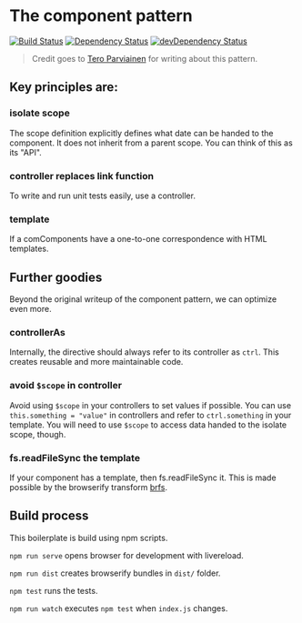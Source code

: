 # The component pattern
[![Build Status](https://travis-ci.org/excellenteasy/boilerplate-angular-component.svg?branch=master)](https://travis-ci.org/excellenteasy/boilerplate-angular-component)
[![Dependency Status](https://david-dm.org/excellenteasy/boilerplate-angular-component.svg)](https://david-dm.org/excellenteasy/boilerplate-angular-component)
[![devDependency Status](https://david-dm.org/excellenteasy/boilerplate-angular-component/dev-status.svg)](https://david-dm.org/excellenteasy/boilerplate-angular-component#info=devDependencies)

> Credit goes to [Tero Parviainen](http://teropa.info/blog/2014/10/24/how-ive-improved-my-angular-apps-by-banning-ng-controller.html) for writing about this pattern.

## Key principles are:

### isolate scope
The scope definition explicitly defines what date can be handed to the component. It does not inherit from a parent scope. You can think of this as its "API".

### controller replaces link function
To write and run unit tests easily, use a controller.

### template
If a comComponents have a one-to-one correspondence with HTML templates.

## Further goodies
Beyond the original writeup of the component pattern, we can optimize even more.

### controllerAs
Internally, the directive should always refer to its controller as `ctrl`. This creates reusable and more maintainable code.

### avoid `$scope` in controller
Avoid using `$scope` in your controllers to set values if possible. You can use `this.something = "value"` in controllers and refer to `ctrl.something` in your template. You will need to use `$scope` to access data handed to the isolate scope, though.

### fs.readFileSync the template
If your component has a template, then fs.readFileSync it. This is made possible by the browserify transform [brfs](https://github.com/substack/brfs).

## Build process

This boilerplate is build using npm scripts.

`npm run serve` opens browser for development with livereload.

`npm run dist` creates browserify bundles in `dist/` folder.

`npm test` runs the tests.

`npm run watch` executes `npm test` when `index.js` changes.
